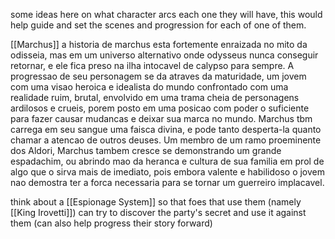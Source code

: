 
some ideas here on what character arcs each one they will have, this would help guide and set the scenes and progression for each of one of them.

[[Marchus]]
		a historia de marchus esta fortemente enraizada no mito da odisseia, mas em um universo alternativo onde odysseus nunca conseguir retornar, e ele fica preso na ilha intocavel de calypso para sempre.
		A progressao de seu personagem se da atraves da maturidade, um jovem com uma visao heroica e idealista do mundo confrontado com uma realidade ruim, brutal, envolvido em uma trama cheia de personagens ardilosos e crueis, porem posto em uma posicao com poder o suficiente para fazer causar mudancas e deixar sua marca no mundo.
		Marchus tbm carrega em seu sangue uma faisca divina, e pode tanto desperta-la quanto chamar a atencao de outros deuses.
		Um membro de um ramo proeminente dos Aldori, Marchus tambem cresce se demonstrando um grande espadachim, ou abrindo mao da heranca e cultura de sua familia em prol de algo que o sirva mais de imediato, pois embora valente e habilidoso o jovem nao demostra ter a forca necessaria para se tornar um guerreiro implacavel.


think about a [[Espionage System]] so that foes that use them (namely [[King Irovetti]]) can try to discover the party's secret and use it against them (can also help progress their story forward) 

